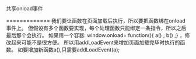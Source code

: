 共享onload事件

=============
 我们要让函数在页面加载后执行，所以要把函数绑在onload事件上。
 但假设有多个函数要实现，每个处理函数只能绑定一条指令，所以之后最后那个会执行。
 如果用一个容器:  window.onload= function(){ a() ; b() ;} ，修改起来可能不是很方便。
 所以用addLoadEvent来增加页面加载完毕时执行的函数。
 如要增加新函数a(),只需要addLoadEvent(a);
